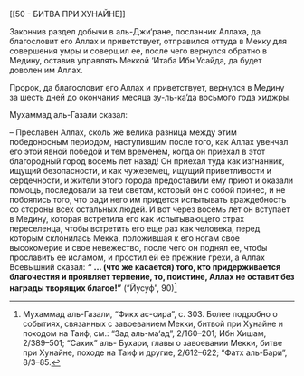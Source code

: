 [[50 - БИТВА ПРИ ХУНАЙНЕ]]

Закончив раздел добычи в аль-Джи‘ране, посланник Аллаха, да благословит его Аллах и приветствует, отправился оттуда в Мекку для совершения умры и совершил ее, после чего вернулся обратно в Медину, оставив управлять Меккой ‘Итаба Ибн Усайда, да будет доволен им Аллах.

Пророк, да благословит его Аллах и приветствует, вернулся в Медину за шесть дней до окончания месяца зу-ль-ка‘да восьмого года хиджры.

Мухаммад аль-Газали сказал:

– Преславен Аллах, сколь же велика разница между этим победоносным периодом, наступившим после того, как Аллах увенчал его этой явной победой и тем временем, когда он приехал в этот благородный город восемь лет назад! Он приехал туда как изгнанник, ищущий безопасности, и как чужеземец, ищущий приветливости и сердечности, и жители этого города предоставили ему приют и оказали помощь, последовали за тем светом, который он с собой принес, и не побоялись того, что ради него им придется испытывать враждебность со стороны всех остальных людей. И вот через восемь лет он вступает в Медину, которая встретила его как испытывающего страх переселенца, чтобы встретить его еще раз как человека, перед которым склонилась Мекка, положившая к его ногам свое высокомерие и свое невежество, после чего он поднял ее, чтобы прославить ее исламом, и простил ей ее прежние грехи, а Аллах Всевышний сказал: **“ … (что же касается) того, кто придерживается благочестия и проявляет терпение, то, поистине, Аллах не оставит без награды творящих благое!”** (“Йусуф”, 90)[^1]

[^1]: Мухаммад аль-Газали, “Фикх ас-сира”, с. 303. Более подробно о событиях, связанных с завоеванием Мекки, битвой при Хунайне и походом на Таиф, см.: “Зад аль-ма‘ад”, 2/160–201; Ибн Хишам, 2/389–501; “Сахих” аль- Бухари, главы о завоевании Мекки, битве при Хунайне, походе на Таиф и другие, 2/612–622; “Фатх аль-Бари”, 8/3–85.


